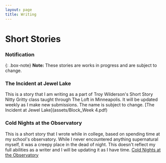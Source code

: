```yaml
---
layout: page
title: Writing
---
```

# Short Stories

### Notification

{: .box-note}
**Note:** These stories are works in progress and are subject to change.

### The Incident at Jewel Lake
This is a story that I am writing as a part of Troy Wilderson's Short Story Nitty Gritty class taught through The Loft in Minneapolis. It will be updated weekly as I make new submissions. The name is subject to change.
[The Incident at Jewel Lake](assets/Block_Week 4.pdf)


### Cold Nights at the Observatory
This is a short story that I wrote while in college, based on spending time at my school's observatory. While I never encountered anything supernatural myself, it was a creepy place in the dead of night.
This doesn't reflect my full abilities as a writer and I will be updating it as I have time.
[Cold Nights at the Observatory](assets/ColdNight.pdf)
